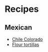 # Recipes

## Mexican

- [Chile Colorado](/recipes/chile-colorado)
- [Flour tortillas](/recipes/flour-tortillas)